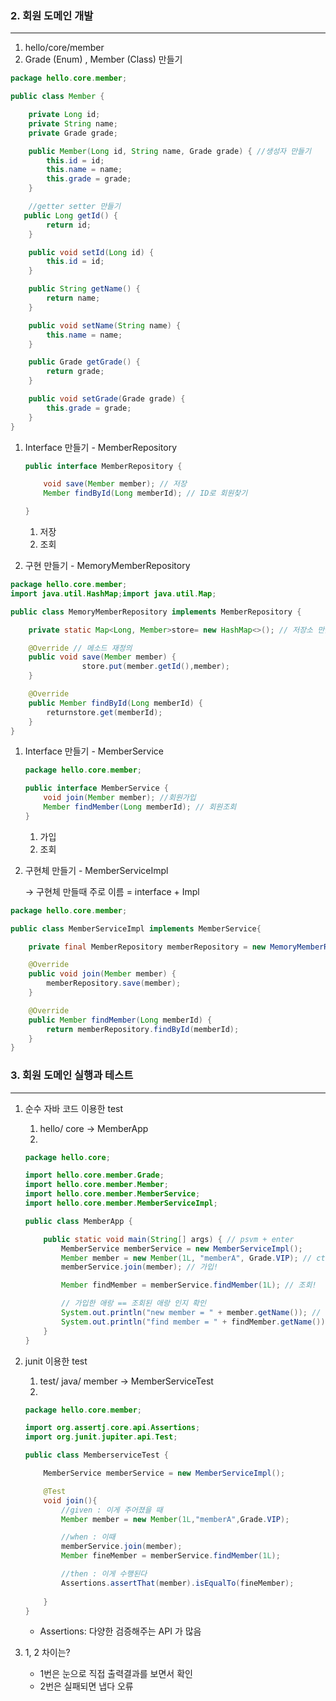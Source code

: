 ### 2. 회원 도메인 개발

---

1. hello/core/member
2. Grade (Enum) , Member (Class) 만들기

```java
package hello.core.member;

public class Member {

    private Long id;
    private String name;
    private Grade grade;

    public Member(Long id, String name, Grade grade) { //생성자 만들기
        this.id = id;
        this.name = name;
        this.grade = grade;
    }

    //getter setter 만들기
   public Long getId() {
        return id;
    }

    public void setId(Long id) {
        this.id = id;
    }

    public String getName() {
        return name;
    }

    public void setName(String name) {
        this.name = name;
    }

    public Grade getGrade() {
        return grade;
    }

    public void setGrade(Grade grade) {
        this.grade = grade;
    }
}

```

1. Interface 만들기 - MemberRepository
    
    ```java
    public interface MemberRepository {
    
        void save(Member member); // 저장
        Member findById(Long memberId); // ID로 회원찾기
    
    }
    ```
    
    1. 저장
    2. 조회

 3. 구현 만들기 - MemoryMemberRepository

```java
package hello.core.member;
import java.util.HashMap;import java.util.Map;

public class MemoryMemberRepository implements MemberRepository {

    private static Map<Long, Member>store= new HashMap<>(); // 저장소 만들기

    @Override // 메소드 재정의
    public void save(Member member) {
				store.put(member.getId(),member);
    }

    @Override
    public Member findById(Long memberId) {
        returnstore.get(memberId);
    }
}

```

1. Interface 만들기 - MemberService
    
    ```java
    package hello.core.member;
    
    public interface MemberService {
        void join(Member member); //회원가입
        Member findMember(Long memberId); // 회원조회
    }
    
    ```
    
    1. 가입
    2. 조회
    
2. 구현체 만들기 - MemberServiceImpl

    → 구현체 만들때 주로 이름 = interface + Impl 

```java
package hello.core.member;

public class MemberServiceImpl implements MemberService{

    private final MemberRepository memberRepository = new MemoryMemberRepository();

    @Override
    public void join(Member member) {
        memberRepository.save(member);
    }

    @Override
    public Member findMember(Long memberId) {
        return memberRepository.findById(memberId);
    }
}

```

### 3. 회원 도메인 실행과 테스트

---

1. 순수 자바 코드 이용한 test
    1. hello/ core → MemberApp
    2. 
    
    ```java
    package hello.core;
    
    import hello.core.member.Grade;
    import hello.core.member.Member;
    import hello.core.member.MemberService;
    import hello.core.member.MemberServiceImpl;
    
    public class MemberApp {
    
        public static void main(String[] args) { // psvm + enter
            MemberService memberService = new MemberServiceImpl();
            Member member = new Member(1L, "memberA", Grade.VIP); // ctrl + alt + v
            memberService.join(member); // 가입!
    
            Member findMember = memberService.findMember(1L); // 조회!
    
            // 가입한 애랑 == 조회된 애랑 인지 확인
            System.out.println("new member = " + member.getName()); // soutv + enter
            System.out.println("find member = " + findMember.getName());
        }
    }
    
    ```
    
2.  junit 이용한 test
    1. test/ java/ member → MemberServiceTest 
    2.  
    
    ```java
    package hello.core.member;
    
    import org.assertj.core.api.Assertions;
    import org.junit.jupiter.api.Test;
    
    public class MemberserviceTest {
    
        MemberService memberService = new MemberServiceImpl();
    
        @Test
        void join(){
            //given : 이게 주어졌을 때
            Member member = new Member(1L,"memberA",Grade.VIP);
    
            //when : 이때
            memberService.join(member);
            Member fineMember = memberService.findMember(1L);
    
            //then : 이게 수행된다
            Assertions.assertThat(member).isEqualTo(fineMember);
                
        }
    }
    
    ```
    
    - Assertions: 다양한 검증해주는 API 가 많음
    
3. 1, 2 차이는?
    - 1번은 눈으로 직접 출력결과를 보면서 확인
    - 2번은 실패되면 냅다 오류
